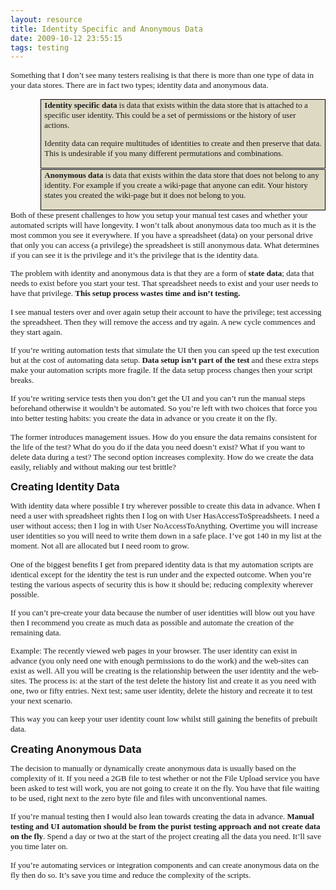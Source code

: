 ```yaml
---
layout: resource
title: Identity Specific and Anonymous Data
date: 2009-10-12 23:55:15
tags: testing
---
```

<p class="MsoNormal" style="margin: 0cm 0cm 10pt;"><span style="font-size: small; font-family: Calibri;">Something that I don’t see many testers realising is that there is more than one type of data in your data stores. There are in fact two types; identity data and anonymous data. </span></p>

<div style="padding-right: 4pt; padding-left: 4pt; background: #ddd9c3; padding-bottom: 1pt; margin-left: 36pt; margin-right: 0cm; padding-top: 1pt; mso-element: para-border-div; mso-border-alt: solid windowtext .5pt; mso-background-themecolor: background2; mso-background-themeshade: 230; border: windowtext 1pt solid;">
<p class="MsoNormal" style="background: #ddd9c3; margin: 0cm 0cm 10pt; mso-border-alt: solid windowtext .5pt; mso-background-themecolor: background2; mso-background-themeshade: 230; mso-padding-alt: 1.0pt 4.0pt 1.0pt 4.0pt; padding: 0cm;"><span style="font-size: small;"><span style="font-family: Calibri;"><strong style="mso-bidi-font-weight: normal;">Identity specific data </strong>is data that exists within the data store that is attached to a specific user identity. This could be a set of permissions or the history of user actions.</span></span></p>
<p class="MsoNormal" style="background: #ddd9c3; margin: 0cm 0cm 10pt; mso-border-alt: solid windowtext .5pt; mso-background-themecolor: background2; mso-background-themeshade: 230; mso-padding-alt: 1.0pt 4.0pt 1.0pt 4.0pt; padding: 0cm;"><span style="font-size: small; font-family: Calibri;">Identity data can require multitudes of identities to create and then preserve that data. This is undesirable if you many different permutations and combinations.</span></p>

</div>
<p class="MsoNoSpacing" style="margin: 0cm 0cm 0pt;"><span style="font-size: 1pt;"><span style="font-family: Calibri;"> </span></span></p>

<div style="padding-right: 4pt; padding-left: 4pt; background: #ddd9c3; padding-bottom: 1pt; margin-left: 36pt; margin-right: 0cm; padding-top: 1pt; mso-element: para-border-div; mso-border-alt: solid windowtext .5pt; mso-background-themecolor: background2; mso-background-themeshade: 230; border: windowtext 1pt solid;">
<p class="MsoNormal" style="background: #ddd9c3; margin: 0cm 0cm 10pt; mso-border-alt: solid windowtext .5pt; mso-background-themecolor: background2; mso-background-themeshade: 230; mso-padding-alt: 1.0pt 4.0pt 1.0pt 4.0pt; padding: 0cm;"><span style="font-size: small;"><span style="font-family: Calibri;"><strong style="mso-bidi-font-weight: normal;">Anonymous data</strong> is data that exists within the data store that does not belong to any identity. For example if you create a wiki-page that anyone can edit. Your history states you created the wiki-page but it does not belong to you.</span></span></p>

</div>
<p class="MsoNormal" style="margin: 0cm 0cm 10pt;"><span style="font-size: small; font-family: Calibri;">Both of these present challenges to how you setup your manual test cases and whether your automated scripts will have longevity. I won’t talk about anonymous data too much as it is the most common you see it everywhere. If you have a spreadsheet (data) on your personal drive that only you can access (a privilege) the spreadsheet is still anonymous data. What determines if you can see it is the privilege and it’s the privilege that is the identity data. </span></p>
<p class="MsoNormal" style="margin: 0cm 0cm 10pt;"><span style="font-size: small;"><span style="font-family: Calibri;">The problem with identity and anonymous data is that they are a form of <strong style="mso-bidi-font-weight: normal;">state data</strong>; data that needs to exist before you start your test. That spreadsheet needs to exist and your user needs to have that privilege. <strong style="mso-bidi-font-weight: normal;">This setup process wastes time and isn’t testing.</strong></span></span></p>
<p class="MsoNormal" style="margin: 0cm 0cm 10pt;"><span style="font-size: small; font-family: Calibri;">I see manual testers over and over again setup their account to have the privilege; test accessing the spreadsheet. Then they will remove the access and try again. A new cycle commences and they start again.</span></p>
<p class="MsoNormal" style="margin: 0cm 0cm 10pt;"><span style="font-size: small; font-family: Calibri;">If you’re writing automation tests that simulate the UI then you can speed up the test execution but at the cost of automating data setup. <strong>Data setup isn’t part of the test</strong> and these extra steps make your automation scripts more fragile. If the data setup process changes then your script breaks. </span></p>
<p class="MsoNormal" style="margin: 0cm 0cm 10pt;"><span style="font-size: small; font-family: Calibri;">If you’re writing service tests then you don’t get the UI and you can’t run the manual steps beforehand otherwise it wouldn’t be automated. So you’re left with two choices that force you into better testing habits: you create the data in advance or you create it on the fly. </span></p>
<p class="MsoNormal" style="margin: 0cm 0cm 10pt;"><span style="font-size: small; font-family: Calibri;">The former introduces management issues. How do you ensure the data remains consistent for the life of the test? What do you do if the data you need doesn’t exist? What if you want to delete data during a test? The second option increases complexity. How do we create the data easily, reliably and without making our test brittle?</span></p>

<h3 class="MsoNormal" style="margin: 0cm 0cm 10pt;">Creating Identity Data</h3>
<p class="MsoNormal" style="margin: 0cm 0cm 10pt;"><span style="font-size: small; font-family: Calibri;">With identity data where possible I try wherever possible to create this data in advance. When I need a user with spreadsheet rights then I log on with User HasAccessToSpreadsheets. I need a user without access; then I log in with User NoAccessToAnything. Overtime you will increase user identities so you will need to write them down in a safe place. I’ve got 140 in my list at the moment. Not all are allocated but I need room to grow. </span></p>
<p class="MsoNormal" style="margin: 0cm 0cm 10pt;"><span style="font-size: small; font-family: Calibri;">One of the biggest benefits I get from prepared identity data is that my automation scripts are identical except for the identity the test is run under and the expected outcome. When you’re testing the various aspects of security this is how it should be; reducing complexity wherever possible.</span></p>
<p class="MsoNormal" style="margin: 0cm 0cm 10pt;"><span style="font-size: small; font-family: Calibri;">If you can’t pre-create your data because the number of user identities will blow out you have then I recommend you create as much data as possible and automate the creation of the remaining data.</span></p>
<p class="MsoNormal" style="margin: 0cm 0cm 10pt;"><span style="font-size: small; font-family: Calibri;">Example: The recently viewed web pages in your browser. The user identity can exist in advance (you only need one with enough permissions to do the work) and the web-sites can exist as well. All you will be creating is the relationship between the user identity and the web-sites. The process is: at the start of the test delete the history list and create it as you need with one, two or fifty entries. Next test; same user identity, delete the history and recreate it to test your next scenario.</span></p>
<p class="MsoNormal" style="margin: 0cm 0cm 10pt;"><span style="font-size: small; font-family: Calibri;">This way you can keep your user identity count low whilst still gaining the benefits of prebuilt data.</span></p>

<h3 class="MsoNormal" style="margin: 0cm 0cm 10pt;">Creating Anonymous Data</h3>
<p class="MsoNormal" style="margin: 0cm 0cm 10pt;"><span style="font-size: small; font-family: Calibri;">The decision to manually or dynamically create anonymous data is usually based on the complexity of it. If you need a 2GB file to test whether or not the File Upload service you have been asked to test will work, you are not going to create it on the fly. You have that file waiting to be used, right next to the zero byte file and files with unconventional names.</span></p>
<p class="MsoNormal" style="margin: 0cm 0cm 10pt;"><span style="font-size: small; font-family: Calibri;">If you’re manual testing then I would also lean towards creating the data in advance. <strong style="mso-bidi-font-weight: normal;">Manual testing and UI automation should be from the purist testing approach and not create data on the fly</strong>. Spend a day or two at the start of the project creating all the data you need. It’ll save you time later on.</span></p>
<p class="MsoNormal" style="margin: 0cm 0cm 10pt;"><span style="font-size: small; font-family: Calibri;">If you’re automating services or integration components and can create anonymous data on the fly then do so. It’s save you time and reduce the complexity of the scripts.</span></p>